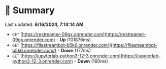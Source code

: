 # 📖 Summary
Last updated: **6/16/2024, 7:14:14 AM**

- `GET` [https://restreamer-09gx.onrender.com](https://restreamer-09gx.onrender.com) - **Up** (101876ms)
- `GET` [https://filestreambot-b5k6.onrender.com/](https://filestreambot-b5k6.onrender.com/) - **Down** (177ms)
- `GET` [https://jupyterlab-python3-12-3.onrender.com](https://jupyterlab-python3-12-3.onrender.com) - **Down** (160ms)
